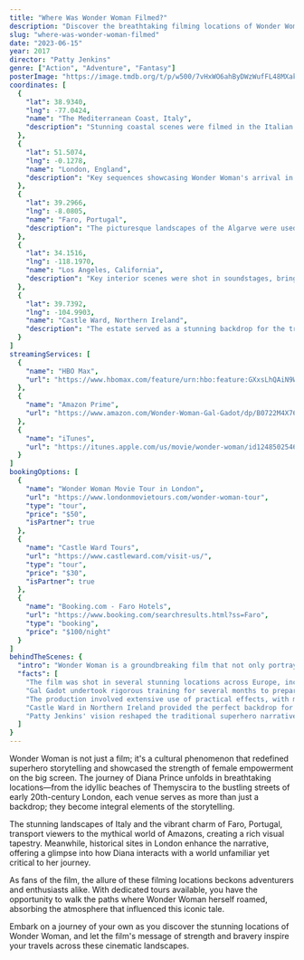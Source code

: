 ```yaml
---
title: "Where Was Wonder Woman Filmed?"
description: "Discover the breathtaking filming locations of Wonder Woman, where the story of a warrior princess unfolds against stunning backdrops."
slug: "where-was-wonder-woman-filmed"
date: "2023-06-15"
year: 2017
director: "Patty Jenkins"
genre: ["Action", "Adventure", "Fantasy"]
posterImage: "https://image.tmdb.org/t/p/w500/7vHxWO6ahByDWzWufFL48MXaktT.jpg"
coordinates: [
  { 
    "lat": 38.9340, 
    "lng": -77.0424, 
    "name": "The Mediterranean Coast, Italy", 
    "description": "Stunning coastal scenes were filmed in the Italian seaside to depict Themyscira."
  },
  { 
    "lat": 51.5074, 
    "lng": -0.1278, 
    "name": "London, England", 
    "description": "Key sequences showcasing Wonder Woman's arrival in the bustling streets of early 20th-century London."
  },
  { 
    "lat": 39.2966, 
    "lng": -8.0805, 
    "name": "Faro, Portugal", 
    "description": "The picturesque landscapes of the Algarve were used for various scenes, offering a vibrant backdrop."
  },
  { 
    "lat": 34.1516, 
    "lng": -118.1970, 
    "name": "Los Angeles, California", 
    "description": "Key interior scenes were shot in soundstages, bringing the ambitious world of Wonder Woman to life."
  },
  { 
    "lat": 39.7392, 
    "lng": -104.9903, 
    "name": "Castle Ward, Northern Ireland", 
    "description": "The estate served as a stunning backdrop for the training sequences on Themyscira."
  }
]
streamingServices: [
  {
    "name": "HBO Max",
    "url": "https://www.hbomax.com/feature/urn:hbo:feature:GXxsLhQAiN9W2mQEAAABp"
  },
  {
    "name": "Amazon Prime",
    "url": "https://www.amazon.com/Wonder-Woman-Gal-Gadot/dp/B0722M4X76"
  },
  {
    "name": "iTunes",
    "url": "https://itunes.apple.com/us/movie/wonder-woman/id1248502546"
  }
]
bookingOptions: [
  {
    "name": "Wonder Woman Movie Tour in London",
    "url": "https://www.londonmovietours.com/wonder-woman-tour",
    "type": "tour",
    "price": "$50",
    "isPartner": true
  },
  {
    "name": "Castle Ward Tours",
    "url": "https://www.castleward.com/visit-us/",
    "type": "tour",
    "price": "$30",
    "isPartner": true
  },
  {
    "name": "Booking.com - Faro Hotels",
    "url": "https://www.booking.com/searchresults.html?ss=Faro",
    "type": "booking",
    "price": "$100/night"
  }
]
behindTheScenes: {
  "intro": "Wonder Woman is a groundbreaking film that not only portrays the journey of an iconic superhero but also showcases magnificent landscapes and rich historical settings. The filming locations played a crucial role in bringing the legend of Wonder Woman to life, blending fantasy with reality beautifully.",
  "facts": [
    "The film was shot in several stunning locations across Europe, including Italy and Portugal, to depict the mythical island of Themyscira.",
    "Gal Gadot undertook rigorous training for several months to prepare for her action-packed role as Diana prince.",
    "The production involved extensive use of practical effects, with minimal reliance on CGI for stunt sequences.",
    "Castle Ward in Northern Ireland provided the perfect backdrop for the warrior training scenes, giving it an authentic feel.",
    "Patty Jenkins' vision reshaped the traditional superhero narrative, emphasizing empowerment and heroism through a feminine lens."
  ]
}
---
```


<WonderWomanGuide />

Wonder Woman is not just a film; it's a cultural phenomenon that redefined superhero storytelling and showcased the strength of female empowerment on the big screen. The journey of Diana Prince unfolds in breathtaking locations—from the idyllic beaches of Themyscira to the bustling streets of early 20th-century London, each venue serves as more than just a backdrop; they become integral elements of the storytelling.

The stunning landscapes of Italy and the vibrant charm of Faro, Portugal, transport viewers to the mythical world of Amazons, creating a rich visual tapestry. Meanwhile, historical sites in London enhance the narrative, offering a glimpse into how Diana interacts with a world unfamiliar yet critical to her journey.

As fans of the film, the allure of these filming locations beckons adventurers and enthusiasts alike. With dedicated tours available, you have the opportunity to walk the paths where Wonder Woman herself roamed, absorbing the atmosphere that influenced this iconic tale.

Embark on a journey of your own as you discover the stunning locations of Wonder Woman, and let the film's message of strength and bravery inspire your travels across these cinematic landscapes.